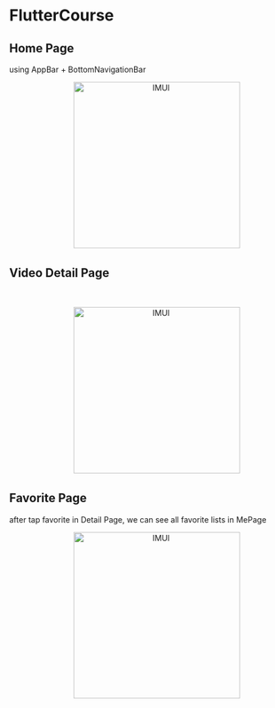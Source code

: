 # FlutterCourse

## Home Page
using AppBar + BottomNavigationBar
<br>
<p align="center">
    <a target="_blank">
        <img src="https://github.com/McoyJiang/FlutterCourse/blob/master/images/home.gif" alt="IMUI" width=300/>
    </a>
</p>

## Video Detail Page
<br>
<p align="center">
    <a target="_blank">
        <img src="https://github.com/McoyJiang/FlutterCourse/blob/master/images/detail.gif" alt="IMUI" width=300/>
    </a>
</p>

## Favorite Page
after tap favorite in Detail Page, we can see all favorite lists in MePage
<br>
<p align="center">
    <a target="_blank">
        <img src="https://github.com/McoyJiang/FlutterCourse/blob/master/images/favorite.gif" alt="IMUI" width=300/>
    </a>
</p>
